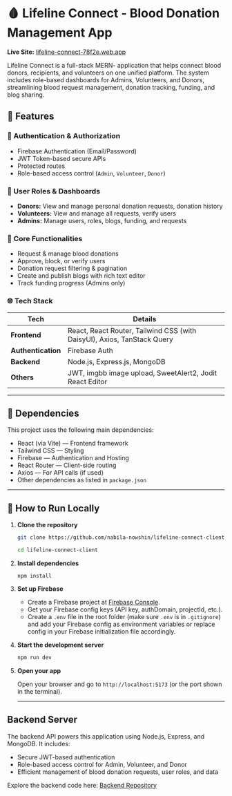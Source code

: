 # 🩸 Lifeline Connect - Blood Donation Management App

**Live Site:** [lifeline-connect-78f2e.web.app](https://lifeline-connect-78f2e.web.app/)

Lifeline Connect is a full-stack MERN- application that helps connect blood donors, recipients, and volunteers on one unified platform. The system includes role-based dashboards for Admins, Volunteers, and Donors, streamlining blood request management, donation tracking, funding, and blog sharing.

## 🚀 Features

### 🔐 Authentication & Authorization

- Firebase Authentication (Email/Password)
- JWT Token-based secure APIs
- Protected routes
- Role-based access control (`Admin`, `Volunteer`, `Donor`)

### 👤 User Roles & Dashboards

- **Donors:** View and manage personal donation requests, donation history
- **Volunteers:** View and manage all requests, verify users
- **Admins:** Manage users, roles, blogs, funding, and requests

### 📝 Core Functionalities

- Request & manage blood donations
- Approve, block, or verify users
- Donation request filtering & pagination
- Create and publish blogs with rich text editor
- Track funding progress (Admins only)

### 🌐 Tech Stack

| Tech               | Details                                                                 |
| ------------------ | ----------------------------------------------------------------------- |
| **Frontend**       | React, React Router, Tailwind CSS (with DaisyUI), Axios, TanStack Query |
| **Authentication** | Firebase Auth                                                           |
| **Backend**        | Node.js, Express.js, MongoDB                                            |
| **Others**         | JWT, imgbb image upload, SweetAlert2, Jodit React Editor                |

---

## 🧰 Dependencies

This project uses the following main dependencies:

- React (via Vite) — Frontend framework
- Tailwind CSS — Styling
- Firebase — Authentication and Hosting
- React Router — Client-side routing
- Axios — For API calls (if used)
- Other dependencies as listed in `package.json`

---

## 🚀 How to Run Locally

1. **Clone the repository**

   ```bash
   git clone https://github.com/nabila-nowshin/lifeline-connect-client.git

   cd lifeline-connect-client

   ```

2. **Install dependencies**
   ```
   npm install
   ```
3. **Set up Firebase**

   - Create a Firebase project at [Firebase Console](https://console.firebase.google.com/).
   - Get your Firebase config keys (API key, authDomain, projectId, etc.).
   - Create a `.env` file in the root folder (make sure `.env` is in `.gitignore`) and add your Firebase config as environment variables or replace config in your Firebase initialization file accordingly.

4. **Start the development server**

   ```bash
   npm run dev
   ```

5. **Open your app**

   Open your browser and go to `http://localhost:5173` (or the port shown in the terminal).

   ***

## Backend Server

The backend API powers this application using Node.js, Express, and MongoDB. It includes:

- Secure JWT-based authentication
- Role-based access control for Admin, Volunteer, and Donor
- Efficient management of blood donation requests, user roles, and data

Explore the backend code here: [Backend Repository](https://github.com/nabila-nowshin/lifeline-connect-server)
